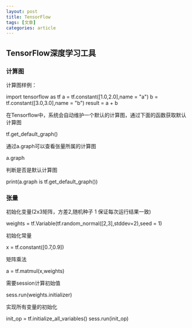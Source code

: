 ```yaml
---
layout: post
title: TensorFlow
tags: [文章]
categories: article
---
```


## TensorFlow深度学习工具

### 计算图

计算图样例：

import tensorflow as tf
a = tf.constant([1.0,2.0],name = "a")
b = tf.constant([3.0,3.0],name = "b")
result = a + b

在Tensorflow中，系统会自动维护一个默认的计算图，通过下面的函数获取默认计算图

tf.get_default_graph() 

通过a.graph可以查看张量所属的计算图

a.graph 

判断是否是默认计算图

print(a.graph is tf.get_default_graph())

### 张量

初始化变量(2x3矩阵，方差2,随机种子 1 保证每次运行结果一致)

weights = tf.Variable(tf.random_normal([2,3],stddev=2),seed = 1) 

初始化常量

x = tf.constant([0.7,0.9])

矩阵乘法 

a = tf.matmul(x,weights)

需要session计算初始值 

sess.run(weights.initializer)

实现所有变量的初始化 

init_op = tf.initialize_all_variables()
sess.run(init_op)


<!-- UY BEGIN -->
<div id="uyan_frame"></div>
<script type="text/javascript" src="http://v2.uyan.cc/code/uyan.js?uid=2159763"></script>
<!-- UY END -->
